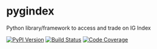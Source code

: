 # pygindex

Python library/framework to access and trade on IG Index

[![PyPI Version][pypi-image]][pypi-url]
[![Build Status][build-image]][build-url]
[![Code Coverage][coverage-image]][coverage-url]

<!-- Links -->

[pypi-image]: https://img.shields.io/pypi/v/pygindex
[pypi-url]: https://pypi.org/project/pygindex/
[build-image]: https://github.com/rytis/pygindex/actions/workflows/build.yml/badge.svg
[build-url]: https://github.com/rytis/ppygindex/actions/workflows/build.yml
[coverage-image]: https://codecov.io/gh/rytis/pygindex/branch/main/graph/badge.svg
[coverage-url]: https://codecov.io/gh/rytis/pygindex
